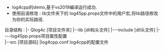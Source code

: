 * log4cpp的demo,基于vs2019编译运行成功. 
 * 使用前请修改 : lib文件夹下的 log45pp.props文件中的用户宏,将lib路径修改为你的实际路径.

目录结构 : 
|- Qlog4c                     [项目文件夹] 
    |--lib                    [dll和头文件] 
        |---include           [dll头文件] 
            |----log45pp.props项目属性配置  
    |--src                    [项目源码] 
    |log4cpp.conf             log4cpp的配置文件 
